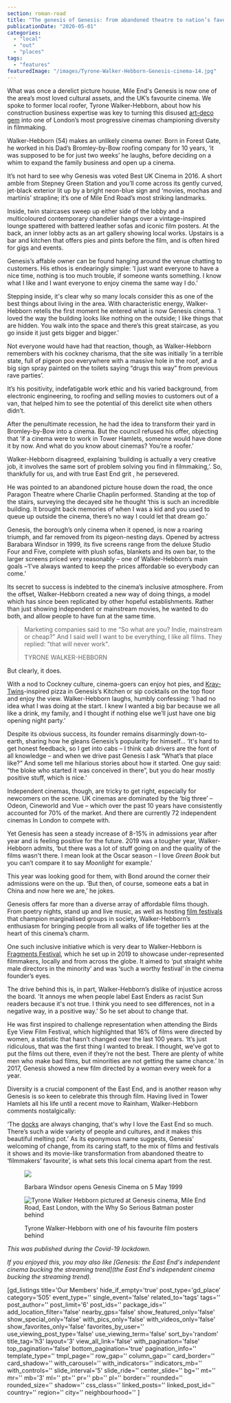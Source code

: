 ```yaml
---
section: roman-road
title: "The genesis of Genesis: from abandoned theatre to nation’s favourite indie cinema"
publicationDate: "2020-05-01"
categories: 
  - "local"
  - "out"
  - "places"
tags: 
  - "features"
featuredImage: "/images/Tyrone-Walker-Hebborn-Genesis-cinema-14.jpg"
---
```


What was once a derelict picture house, Mile End's Genesis is now one of the area’s most loved cultural assets, and the UK’s favourite cinema. We spoke to former local roofer, Tyrone Walker-Hebborn, about how his construction business expertise was key to turning this disused [art-deco gem](https://romanroadlondon.com/old-cinemas-bow-mile-end/) into one of London’s most progressive cinemas championing diversity in filmmaking.

Walker-Hebborn (54) makes an unlikely cinema owner. Born in Forest Gate, he worked in his Dad’s Bromley-by-Bow roofing company for 10 years, ‘it was supposed to be for just two weeks’ he laughs, before deciding on a whim to expand the family business and open up a cinema.

It’s not hard to see why Genesis was voted Best UK Cinema in 2016. A short amble from Stepney Green Station and you’ll come across its gently curved, jet-black exterior lit up by a bright neon-blue sign and ‘movies, mochas and martinis’ strapline; it’s one of Mile End Road’s most striking landmarks. 

Inside, twin staircases sweep up either side of the lobby and a multicoloured contemporary chandelier hangs over a vintage-inspired lounge spattered with battered leather sofas and iconic film posters. At the back, an inner lobby acts as an art gallery showing local works. Upstairs is a bar and kitchen that offers pies and pints before the film, and is often hired for gigs and events.

Genesis’s affable owner can be found hanging around the venue chatting to customers. His ethos is endearingly simple: ‘I just want everyone to have a nice time, nothing is too much trouble, if someone wants something. I know what I like and I want everyone to enjoy cinema the same way I do.’ 

Stepping inside, it's clear why so many locals consider this as one of the best things about living in the area. With characteristic energy, Walker-Hebborn retells the first moment he entered what is now Genesis cinema. ‘I loved the way the building looks like nothing on the outside; I like things that are hidden. You walk into the space and there’s this great staircase, as you go inside it just gets bigger and bigger.’ 

Not everyone would have had that reaction, though, as Walker-Hebborn remembers with his cockney charisma, that the site was initially ‘in a terrible state, full of pigeon poo everywhere with a massive hole in the roof, and a big sign spray painted on the toilets saying “drugs this way” from previous rave parties’. 

It’s his positivity, indefatigable work ethic and his varied background, from electronic engineering, to roofing and selling movies to customers out of a van, that helped him to see the potential of this derelict site when others didn’t.

After the penultimate recession, he had the idea to transform their yard in Bromley-by-Bow into a cinema. But the council refused his offer, objecting that ‘if a cinema were to work in Tower Hamlets, someone would have done it by now. And what do you know about cinemas? You’re a roofer.’ 

Walker-Hebborn disagreed, explaining ‘building is actually a very creative job, it involves the same sort of problem solving you find in filmmaking,’. So, thankfully for us, and with true East End grit , he persevered. 

He was pointed to an abandoned picture house down the road, the once Paragon Theatre where Charlie Chaplin performed. Standing at the top of the stairs, surveying the decayed site he thought ‘this is such an incredible building. It brought back memories of when I was a kid and you used to queue up outside the cinema, there’s no way I could let that dream go.’ 

Genesis, the borough’s only cinema when it opened, is now a roaring triumph, and far removed from its pigeon-nesting days. Opened by actress Barabara Windsor in 1999, its five screens range from the deluxe Studio Four and Five, complete with plush sofas, blankets and its own bar, to the larger screens priced very reasonably – one of Walker-Hebborn’s main goals –‘I’ve always wanted to keep the prices affordable so everybody can come.’

Its secret to success is indebted to the cinema’s inclusive atmosphere. From the offset, Walker-Hebborn created a new way of doing things, a model which has since been replicated by other hopeful establishments. Rather than just showing independent or mainstream movies, he wanted to do both, and allow people to have fun at the same time. 

> Marketing companies said to me “So what are you? Indie, mainstream or cheap?” And I said well I want to be everything, I like all films. They replied: "that will never work".
> 
> TYRONE WALKER-HEBBORN

But clearly, it does.

With a nod to Cockney culture, cinema-goers can enjoy hot pies, and [Kray-Twins](https://romanroadlondon.com/history-double-r-club-kray-twins-nightclub-bow-road/)\-inspired pizza in Genesis’s Kitchen or sip cocktails on the top floor and enjoy the view. Walker-Hebborn laughs, humbly confessing: ‘I had no idea what I was doing at the start. I knew I wanted a big bar because we all like a drink, my family, and I thought if nothing else we’ll just have one big opening night party.’ 

Despite its obvious success, its founder remains disarmingly down-to-earth, sharing how he gleans Genesis’s popularity for himself... ‘It's hard to get honest feedback, so I get into cabs – I think cab drivers are the font of all knowledge – and when we drive past Genesis I ask “What’s that place like?” And some tell me hilarious stories about how it started. One guy said: “the bloke who started it was conceived in there”, but you do hear mostly positive stuff, which is nice.’ 

Independent cinemas, though, are tricky to get right, especially for newcomers on the scene. UK cinemas are dominated by the ‘big three’ – Odeon, Cineworld and Vue – which over the past 10 years have consistently accounted for 70% of the market. And there are currently 72 independent cinemas In London to compete with. 

Yet Genesis has seen a steady increase of 8-15% in admissions year after year and is feeling positive for the future. 2019 was a tougher year, Walker-Hebborn admits, ‘but there was a lot of stuff going on and the quality of the films wasn't there. I mean look at the Oscar season – I love _Green Book_ but you can’t compare it to say _Moonlight_ for example.’ 

This year was looking good for them, with Bond around the corner their admissions were on the up. ‘But then, of course, someone eats a bat in China and now here we are,’ he jokes.

Genesis offers far more than a diverse array of affordable films though. From poetry nights, stand up and live music, as well as hosting [film festivals](https://romanroadlondon.com/east-end-film-festival-2018-highlights/) that champion marginalised groups in society, Walker-Hebborn’s enthusiasm for bringing people from all walks of life together lies at the heart of this cinema’s charm.

One such inclusive initiative which is very dear to Walker-Hebborn is [Fragments Festival](https://romanroadlondon.com/inaugural-fragments-festival-ends-genesis-cinema/), which he set up in 2019 to showcase under-represented filmmakers, locally and from across the globe. It aimed to ‘put straight white male directors in the minority’ and was ‘such a worthy festival’ in the cinema founder’s eyes. 

The drive behind this is, in part, Walker-Hebborn’s dislike of injustice across the board. 'It annoys me when people label East Enders as racist Sun readers because it's not true. I think you need to see differences, not in a negative way, in a positive way.’ So he set about to change that.

He was first inspired to challenge representation when attending the Birds Eye View Film Festival, which highlighted that 16% of films were directed by women, a statistic that hasn’t changed over the last 100 years. ‘It’s just ridiculous, that was the first thing I wanted to break. I thought, we’ve got to put the films out there, even if they’re not the best. There are plenty of white men who make bad films, but minorities are not getting the same chance.’ In 2017, Genesis showed a new film directed by a woman every week for a year. 

Diversity is a crucial component of the East End, and is another reason why Genesis is so keen to celebrate this through film. Having lived in Tower Hamlets all his life until a recent move to Rainham, Walker-Hebborn comments nostalgically:

‘The [docks](https://romanroadlondon.com/isle-dogs-mike-seaborne-book-review/) are always changing, that's why I love the East End so much. There’s such a wide variety of people and cultures, and it makes this beautiful melting pot.’ As its eponymous name suggests, Genesis’ welcoming of change, from its caring staff, to the mix of films and festivals it shows and its movie-like transformation from abandoned theatre to ‘filmmakers’ favourite’, is what sets this local cinema apart from the rest.

<figure>

![](/images/Barbara-Windsor-opens-Genesis-cinema.jpeg)

<figcaption>

Barbara Windsor opens Genesis Cinema on 5 May 1999

</figcaption>

</figure>

<figure>

![Tyrone Walker Hebborn pictured at Genesis cinema, Mile End Road, East London, with the Why So Serious Batman poster behind](/images/Tyrone-Walker-Hebborn-Genesis-cinema-7-1024x683.jpg)

<figcaption>

Tyrone Walker-Hebborn with one of his favourite film posters behind

</figcaption>

</figure>

_This was published during the Covid-19 lockdown._  

  
_If you enjoyed this, you may also like [Genesis: the East End's independent cinema bucking the streaming trend](the East End's independent cinema bucking the streaming trend)._

\[gd\_listings title='Our Members' hide\_if\_empty='true' post\_type='gd\_place' category='505' event\_type='' single\_event='false' related\_to='tags' tags='' post\_author='' post\_limit='6' post\_ids='' package\_ids='' add\_location\_filter='false' nearby\_gps='false' show\_featured\_only='false' show\_special\_only='false' with\_pics\_only='false' with\_videos\_only='false' show\_favorites\_only='false' favorites\_by\_user='' use\_viewing\_post\_type='false' use\_viewing\_term='false' sort\_by='random' title\_tag='h3' layout='3' view\_all\_link='false' with\_pagination='false' top\_pagination='false' bottom\_pagination='true' pagination\_info='' template\_type='' tmpl\_page='' row\_gap='' column\_gap='' card\_border='' card\_shadow='' with\_carousel='' with\_indicators='' indicators\_mb='' with\_controls='' slide\_interval='5' slide\_ride='' center\_slide='' bg='' mt='' mr='' mb='3' ml='' pt='' pr='' pb='' pl='' border='' rounded='' rounded\_size='' shadow='' css\_class='' linked\_posts='' linked\_post\_id='' country='' region='' city='' neighbourhood='' \]

